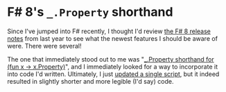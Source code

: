 # F# 8's `_.Property` shorthand

Since I've jumped into F# recently, I thought I'd review [the F# 8 release notes](https://devblogs.microsoft.com/dotnet/announcing-fsharp-8/) from last year to see what the newest features I should be aware of were. There were several!

The one that immediately stood out to me was "[_.Property shorthand for (fun x -> x.Property)](https://devblogs.microsoft.com/dotnet/announcing-fsharp-8/#_-property-shorthand-for-fun-x-x-property)", and I immediately looked for a way to incorporate it into code I'd written. Ultimately, I just [updated a single script](https://github.com/codeconscious/scripts/commit/7eef4d7b4fb551b6518d4103ca60d196e2eb071b), but it indeed resulted in slightly shorter and more legible (I'd say) code.
